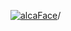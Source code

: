 [![alcaFace](https://camo.githubusercontent.com/2ee094c4af74cb0ec2e19388fccfb809837623e3/68747470733a2f2f7374617469632d63646e2e6a74766e772e6e65742f656d6f7469636f6e732f76312f3332383632362f312e30)](https://twitch.tv/Alca)/

<!--
# My "Popular" CodePens

<table>
	<tr>
		<th></th>
		<th>Title</th>
		<th>Last updated</th>
	</tr>
	<tr>
		<td><a href="https://codepen.io/Alca/pen/mdLaKyr" rel="nofollow"><img src="https://codepen.io/alca/pen/mdLaKyr/image/default.png" width="100" height="56.25"></a></td>
		<td><a href="https://codepen.io/Alca/pen/mdLaKyr" rel="nofollow">A Pen by Jacob Foster</a></td>
		<td>Oct 12, 2022</td>
	</tr>
	<tr>
		<td><a href="https://codepen.io/Alca/pen/WNJaRZx" rel="nofollow"><img src="https://codepen.io/alca/pen/WNJaRZx/image/default.png" width="100" height="56.25"></a></td>
		<td><a href="https://codepen.io/Alca/pen/WNJaRZx" rel="nofollow">A Pen by Jacob Foster</a></td>
		<td>Oct 8, 2022</td>
	</tr>
	<tr>
		<td><a href="https://codepen.io/Alca/pen/WNJKPgQ" rel="nofollow"><img src="https://codepen.io/alca/pen/WNJKPgQ/image/default.png" width="100" height="56.25"></a></td>
		<td><a href="https://codepen.io/Alca/pen/WNJKPgQ" rel="nofollow">A Pen by Jacob Foster</a></td>
		<td>Oct 6, 2022</td>
	</tr>
	<tr>
		<td><a href="https://codepen.io/Alca/pen/GRdBZWe" rel="nofollow"><img src="https://codepen.io/alca/pen/GRdBZWe/image/default.png" width="100" height="56.25"></a></td>
		<td><a href="https://codepen.io/Alca/pen/GRdBZWe" rel="nofollow">A Pen by Jacob Foster</a></td>
		<td>Oct 6, 2022</td>
	</tr>
	<tr>
		<td><a href="https://codepen.io/Alca/pen/vYjjbqO" rel="nofollow"><img src="https://codepen.io/alca/pen/vYjjbqO/image/default.png" width="100" height="56.25"></a></td>
		<td><a href="https://codepen.io/Alca/pen/vYjjbqO" rel="nofollow">A Pen by Jacob Foster</a></td>
		<td>Oct 6, 2022</td>
	</tr>
	<tr>
		<td><a href="https://codepen.io/Alca/pen/oNddvYV" rel="nofollow"><img src="https://codepen.io/alca/pen/oNddvYV/image/default.png" width="100" height="56.25"></a></td>
		<td><a href="https://codepen.io/Alca/pen/oNddvYV" rel="nofollow">Simple Cube Example</a></td>
		<td>Oct 4, 2022</td>
	</tr>
	<tr>
		<td><a href="https://codepen.io/Alca/pen/BaxJbbg" rel="nofollow"><img src="https://codepen.io/alca/pen/BaxJbbg/image/default.png" width="100" height="56.25"></a></td>
		<td><a href="https://codepen.io/Alca/pen/BaxJbbg" rel="nofollow">A Pen by Jacob Foster</a></td>
		<td>Sep 28, 2022</td>
	</tr>
	<tr>
		<td><a href="https://codepen.io/Alca/pen/YzLYxWM" rel="nofollow"><img src="https://codepen.io/alca/pen/YzLYxWM/image/default.png" width="100" height="56.25"></a></td>
		<td><a href="https://codepen.io/Alca/pen/YzLYxWM" rel="nofollow">A Pen by Jacob Foster</a></td>
		<td>Sep 27, 2022</td>
	</tr>
	<tr>
		<td><a href="https://codepen.io/Alca/pen/xxjpqYm" rel="nofollow"><img src="https://codepen.io/alca/pen/xxjpqYm/image/default.png" width="100" height="56.25"></a></td>
		<td><a href="https://codepen.io/Alca/pen/xxjpqYm" rel="nofollow">A Pen by Jacob Foster</a></td>
		<td>Sep 27, 2022</td>
	</tr>
	<tr>
		<td><a href="https://codepen.io/Alca/pen/gOzoMqJ" rel="nofollow"><img src="https://codepen.io/alca/pen/gOzoMqJ/image/default.png" width="100" height="56.25"></a></td>
		<td><a href="https://codepen.io/Alca/pen/gOzoMqJ" rel="nofollow">A Pen by Jacob Foster</a></td>
		<td>Sep 27, 2022</td>
	</tr>
</table>

---

###### Last updated: Thu, 13 Oct 2022 05:27:54 GMT
-->
